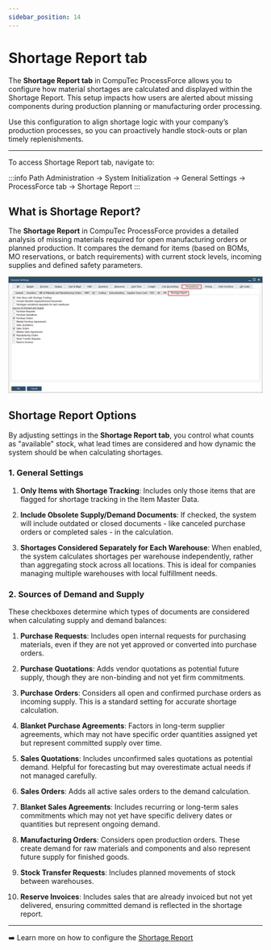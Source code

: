 ```yaml
---
sidebar_position: 14
---
```


# Shortage Report tab

The **Shortage Report tab** in CompuTec ProcessForce allows you to configure how material shortages are calculated and displayed within the Shortage Report. This setup impacts how users are alerted about missing components during production planning or manufacturing order processing.

Use this configuration to align shortage logic with your company’s production processes, so you can proactively handle stock-outs or plan timely replenishments.

---

To access Shortage Report tab, navigate to:

:::info Path
Administration → System Initialization → General Settings → ProcessForce tab → Shortage Report
:::

## What is Shortage Report?

The **Shortage Report** in CompuTec ProcessForce provides a detailed analysis of missing materials required for open manufacturing orders or planned production. It compares the demand for items (based on BOMs, MO reservations, or batch requirements) with current stock levels, incoming supplies and defined safety parameters.

![Shortage tab](./media/shortage-tab/general-settings-shortage-report.webp)

## Shortage Report Options

By adjusting settings in the **Shortage Report tab**, you control what counts as "available" stock, what lead times are considered and how dynamic the system should be when calculating shortages.

### 1. General Settings

1. **Only Items with Shortage Tracking**: Includes only those items that are flagged for shortage tracking in the Item Master Data.

2. **Include Obsolete Supply/Demand Documents**: If checked, the system will include outdated or closed documents - like canceled purchase orders or completed sales - in the calculation.

3. **Shortages Considered Separately for Each Warehouse**: When enabled, the system calculates shortages per warehouse independently, rather than aggregating stock across all locations. This is ideal for companies managing multiple warehouses with local fulfillment needs.

### 2. Sources of Demand and Supply

These checkboxes determine which types of documents are considered when calculating supply and demand balances:

1. **Purchase Requests**: Includes open internal requests for purchasing materials, even if they are not yet approved or converted into purchase orders.

2. **Purchase Quotations**: Adds vendor quotations as potential future supply, though they are non-binding and not yet firm commitments.

3. **Purchase Orders**: Considers all open and confirmed purchase orders as incoming supply. This is a standard setting for accurate shortage calculation.

4. **Blanket Purchase Agreements**: Factors in long-term supplier agreements, which may not have specific order quantities assigned yet but represent committed supply over time.

5. **Sales Quotations**: Includes unconfirmed sales quotations as potential demand. Helpful for forecasting but may overestimate actual needs if not managed carefully.

6. **Sales Orders**: Adds all active sales orders to the demand calculation.

7. **Blanket Sales Agreements**: Includes recurring or long-term sales commitments which may not yet have specific delivery dates or quantities but represent ongoing demand.

8. **Manufacturing Orders**: Considers open production orders. These create demand for raw materials and components and also represent future supply for finished goods.

9. **Stock Transfer Requests**: Includes planned movements of stock between warehouses.

10. **Reserve Invoices**: Includes sales that are already invoiced but not yet delivered, ensuring committed demand is reflected in the shortage report.

---

➡️ Learn more on how to configure the [Shortage Report](../../scheduling/gantt-chart/material-shortage.md)
